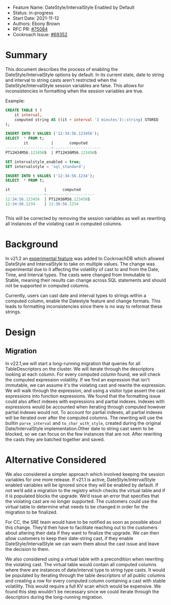 - Feature Name: DateStyle/IntervalStyle Enabled by Default
- Status: in-progress
- Start Date: 2021-11-12
- Authors: Ebony Brown
- RFC PR: [#75084](https://github.com/cockroachdb/cockroach/pull/75084)
- Cockroach Issue: [#69352](https://github.com/cockroachdb/cockroach/issues/69352)

# Summary

This document describes the process of enabling the DateStyle/IntervalStyle options by default.
In its current state, date to string and interval to string casts aren't restricted when the DateStyle/IntervalStyle session 
variables are false. This allows for inconsistencies in formatting when the session variables are true.

Example:
```sql
CREATE TABLE t (
    it interval,
    computed string AS ((it + interval '2 minutes')::string) STORED
);

INSERT INTO t VALUES ('12:34:56.123456');
SELECT  * FROM t;
        it          |       computed
--------------------+---------------------
PT12H34M56.123456S  | PT12H36M56.123456S

SET intervalstyle_enabled = true;
SET intervalstyle = 'sql_standard';

INSERT INTO t VALUES ('12:34:56.1234');
SELECT  * FROM t;

it               |       computed
-----------------+---------------------
12:34:56.123456  | PT12H36M56.123456S
12:34:56.1234    | 12:36:56.1234



```

This will be corrected by removing the session variables as well as rewriting all instances of the violating cast 
in computed columns.

# Background



In v21.2 an [experimental feature](https://github.com/cockroachdb/cockroach/pull/67000) was added to CockroachDB which allowed DateStyle and IntervalStyle to take on multiple values.
The change was experimental due to it affecting the volatility of cast to and from the Date, Time, and Interval types.
The casts were changed from Immutable to Stable, meaning their results can change across SQL statements and should not 
be supported in computed columns.

Currently, users can cast date and interval types to strings within a computed column, enable the Datestyle feature and change formats.
This leads to formatting inconsistencies since there is no way to reformat these strings.

# Design

## Migration

In v22.1,we will start a long-running migration that queries for all TableDescriptors on the cluster. We will iterate through the
descriptors looking at each column. For every computed column found, we will check the computed expression volatility. If we find 
an expression that isn't immutable, we can assume it's the violating cast and rewrite the expression. We will walk through 
the expression, and using a visitor type assert the cast expressions into function expressions. 
We found that the formatting issue could also affect indexes with expressions and partial indexes. Indexes with expressions
would be accounted when iterating through computed however partial indexes would not. To account for partial indexes, all
partial indexes will be iterated over after the computed columns. The rewriting will use the builtin `parse_interval` and 
`to_char_with_style`, created during the original Date/IntervalStyle implementation.Other date to string cast seem to be blocked, 
so we can focus on the few instances that are not. After rewriting the casts they are batched together and saved.


# Alternative Considered

We also considered a simpler approach which involved keeping the session variables for one more release. If v21.1 
is active, DateStyle/IntervalStyle enabled variables will be ignored since they will be enabled by default. If not we’d
add a migration to the registry which checks the virtual table and if it is populated blocks the upgrade. We’d issue an 
error that specifies that the violating cast are no longer supported. The customers could use the virtual table to determine 
what needs to be changed in order for the migration to be finalized. 

For CC, the SRE team would have to be notified as soon as possible about this change. They’d then have to facilitate 
reaching out to the customers about altering their data if they want to finalize the upgrade. We can then allow customers 
to keep their date-string cast, if they enable DateStyle/IntervalStyle we can warn them about the cast issue and leave 
the decision to them.

We also considered using a virtual table with a precondition when rewriting the violating cast. The virtual table would contain 
all computed columns where there are instances of date/interval type to string type casts. It would be populated by iterating
through the table descriptors of all public columns and creating a row for every computed column containing a cast with
stable volatility. This would require a full KV scan which would be expensive. We found this step wouldn't be necessary
since we could iterate through the descriptors during the long-running migration.



